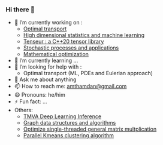 ### Hi there 👋

- 🔭 I’m currently working on : 
  + [Optimal transport](https://github.com/axmat/optimal-transport)
  + [High dimensional statistics and machine learning](https://github.com/axmat/high-dimensional-statistics)
  + [Tenseur : a C++20 tensor library](https://github.com/axmat/Tenseur)
  + [Stochastic processes and applications](https://github.com/axmat/stochastic-process)
  + [Mathematical optimization](https://github.com/axmat/optimization)
- 🌱 I’m currently learning ...
- 🤔 I’m looking for help with :
  + Optimal transport (ML, PDEs and Eulerian approach)
- 💬 Ask me about anything
- 📫 How to reach me: amthamdan@gmail.com
- 😄 Pronouns: he/him
- ⚡ Fun fact: ...
- Others:
  + [TMVA Deep Learning Inference](https://github.com/axmat/TMVAInference)
  + [Graph data structures and algorithms](https://github.com/axmat/graph-algorithms)
  + [Optimize single-threaded general matrix multplication ](https://github.com/axmat/optimize-gemm)
  + [Parallel Kmeans clustering algorithm](https://github.com/axmat/ParallelKMeans)
